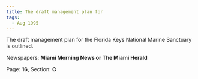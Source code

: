 ```yaml
---  
title: The draft management plan for  
tags:  
  - Aug 1995  
---  
```

  
The draft management plan for the Florida Keys National Marine Sanctuary is outlined.  
  
Newspapers: **Miami Morning News or The Miami Herald**  
  
Page: **16**, Section: **C** 
